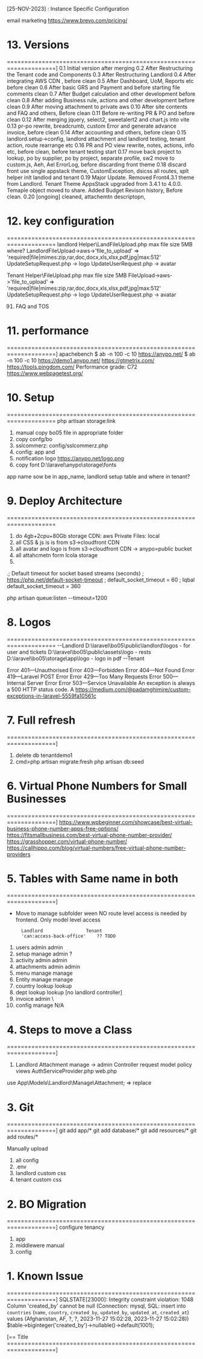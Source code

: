 [25-NOV-2023] : Instance Specific Configuration

email marketing
https://www.brevo.com/pricing/

# 13. Versions 
====================================================================]
0.1 Initial version after merging
0.2 After Restructuring the Tenant code and Components
0.3 After Restructuring Landlord
0.4 After integrating AWS CDN , before clean
0.5 After Dashboard, UoM, Reports etc before clean
0.6 After basic GRS and Payment and before starting file comments clean
0.7 After Budget calculation and other development before clean
0.8 After adding Business rule, actions and other development before clean
0.9 After moving attachment to private aws
0.10 After site contents and FAQ and others, Before clean
0.11 Before re-writing PR & PO and before clean 
0.12 After merging jquery, select2, sweetalert2 and chart.js into vite
0.13 pr-po rewrite, breadcrumb, custom Error  and generate advance invoice, before clean
0.14 After accounting and others, before clean
0.15 landlord.setup->config, landlord attachment and landlord testing, tenant action, route rearrange etc 
0.16 PR and PO view rewrite, notes, actions, info etc, before clean, before tenant testing start
0.17 move back project to lookup, po by supplier, po by project, separate profile, sw2 move to custom.js, Aeh, Ael ErrorLog, before discarding front theme
0.18 discard front use single appstack theme, CustomException, dsicss all routes, splt helper inlt landlod and tenant
0.19 Major Update. Removed Front4.3.1 theme from Landlord. Tenant Theme AppsStack upgraded from 3.4.1 to 4.0.0. Temaple object moved to share. Added Budget Revison history, Before clean.
0.20 [ongoing] cleaned, attachemtn descriptopn, 

# 12. key configuration 
====================================================================
landlord Helper\LandFileUpload.php
	max file size 5MB	where?
	LandlordFileUpload->aws->'file_to_upload'	=> 'required|file|mimes:zip,rar,doc,docx,xls,xlsx,pdf,jpg|max:512'
	UpdateSetupRequest.php 	-> logo
	UpdateUserRequest.php 	-> avatar

Tenant Helper\FileUpload.php
	max file size 5MB
	FileUpload->aws->'file_to_upload'	=> 'required|file|mimes:zip,rar,doc,docx,xls,xlsx,pdf,jpg|max:512'
	UpdateSetupRequest.php 	-> logo
	UpdateUserRequest.php 	-> avatar

91. FAQ and TOS <div class="bg-img-start" style="background-image: url(./assets/svg/components/card-11.svg);">

# 11. performance 
====================================================================]
apachebench
$ ab -n 100 -c 10 https://anypo.net/
$ ab -n 100 -c 10 https://demo1.anypo.net/
https://gtmetrix.com/
https://tools.pingdom.com/
	Performance grade: C72
https://www.webpagetest.org/

# 10. Setup 
====================================================================
php artisan storage:link
1. manual copy bo05 file in appropriate folder
2. copy confg/bo
3. sslcommerz: config/sslcommerz.php
4. config: app and 
5. notification logo https://anypo.net/logo.png
6. copy font D:\laravel\anypo\storage\fonts

app name sow be in
app_name, landlord setup table and where in tenant?


# 9. Deploy Architecture 
====================================================================
1. do 4gb+2cpu+80Gb storage
	CDN: aws
	Private Files: local
2. all CSS & js is is from s3->cloudfront CDN 
3. all avatar and logo is from s3->cloudfront CDN  -> anypo=public bucket
4. all attahcmetn form lcola storage
5.

.; Default timeout for socket based streams (seconds)
; https://php.net/default-socket-timeout
; default_socket_timeout = 60
; Iqbal
default_socket_timeout = 360

php artisan queue:listen --timeout=1200



# 8. Logos 
====================================================================
--Landlord
D:\laravel\bo05\public\landlord\logos   - for user and tickets
D:\laravel\bo05\public\assets\logo  - rests
D:\laravel\bo05\storage\app\logo    - logo in pdf 
--Tenant

Error 401—Unauthorised
Error 403—Forbidden
Error 404—Not Found
Error 419—Laravel POST Error
Error 429—Too Many Requests
Error 500—Internal Server Error
Error 503—Service Unavailable
An exception is always a 500 HTTP status code. A
https://medium.com/@padamghimire/custom-exceptions-in-laravel-5559fa10561c

# 7. Full refresh 
====================================================================]
1. delete db  tenantdemo1
2. cmd>php artisan migrate:fresh
php artisan db:seed

# 6. Virtual Phone Numbers for Small Businesses 
====================================================================]
https://www.wpbeginner.com/showcase/best-virtual-business-phone-number-apps-free-options/
https://fitsmallbusiness.com/best-virtual-phone-number-provider/
https://grasshopper.com/virtual-phone-number/
https://callhippo.com/blog/virtual-numbers/free-virtual-phone-number-providers


# 5. Tables with Same name in both 
====================================================================]
* Move to manage subfolder ween NO route level access is needed by frontend. Only model level access

		Landlord				Tenant
		'can:access-back-office'	?? TODO
1. users	admin				admin
2. setup	manage				admin	?
3. activity	admin				admin
4. attachments	admin				admin	
5. menu		manage				manage
6. Entity	manage				manage
7. country	lookup				lookup
8. dept		lookup				lookup		[no landlord controller]
9. invoice	admin				\
10. config	manage				N/A

# 4. Steps to move a Class 
====================================================================]
1. Landlord Attachment 	manage -> admin
Controller
request
model
policy
views
AuthServiceProvider.php
web.php

use App\Models\Landlord\Manage\Attachment;	=> replace

# 3. Git 
====================================================================]
git add app/*
git add database/*
git add resources/*
git add routes/*

Manually upload
1. all config
2. .env
3. landlord custom css
3. tenant custom css

# 2. BO Migration 
====================================================================]
configure tenancy
1. app
2. middlewere manual
3. config

# 1. Known Issue 
====================================================================]
 SQLSTATE[23000]: Integrity constraint violation: 1048 Column 'created_by' cannot be null (Connection: mysql, SQL: insert into `countries` (`name`, `country`, `created_by`, `updated_by`, `updated_at`, `created_at`) values (Afghanistan, AF, ?, ?, 2023-11-27 15:02:28, 2023-11-27 15:02:28))
$table->biginteger('created_by')->nullable()->default(1001);

[== Title ====================================================================]


